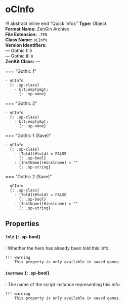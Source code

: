 # oCInfo

!!! abstract inline end "Quick Infos"
    **Type:** Object<br/>
    **Format Name:** ZenGin Archive<br/>
    **File Extension:** `.ZEN`<br/>
    **Class Name:** `oCInfo`<br/>
    **Version Identifiers:**<br />
    — Gothic I: `0`<br/>
    — Gothic II: `0`<br/>
    **ZenKit Class:** *—*

=== "Gothic 1"

    - oCInfo
      {: .sp-class}
        - &lt;empty&gt;
          {: .sp-none}

=== "Gothic 2"

    - oCInfo
      {: .sp-class}
        - &lt;empty&gt;
          {: .sp-none}

=== "Gothic 1 (Save)"

    - oCInfo
      {: .sp-class}
        - [Told](#told) = FALSE
          {: .sp-bool}
        - [InstName](#instname) = ""
          {: .sp-string}

=== "Gothic 2 (Save)"

    - oCInfo
      {: .sp-class}
        - [Told](#told) = FALSE
          {: .sp-bool}
        - [InstName](#instname) = ""
          {: .sp-string}

## Properties

#### `Told` {: .sp-bool}

:   Whether the hero  has already been told this info.

    !!! warning
        This property is only available in saved games.


#### `InstName` {: .sp-bool}

:   The name of the script instance representing this info.

    !!! warning
        This property is only available in saved games.
